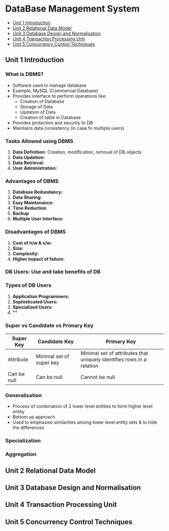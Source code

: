 # DataBase Management System

- [Unit 1 Introduction](./README.md/#unit-1-introduction)
- [Unit 2 Relational Data Model](./README.md#unit-2-relational-data-model)
- [Unit 3 Database Design and Normalisation](./README.md#unit-3-database-design-and-normalisation)
- [Unit 4 Transaction Processing Unit](./README.md#unit-4-transaction-processing-unit)
- [Unit 5 Concurrency Control Techniques](./README.md#unit-5-concurrency-control-techniques)

## Unit 1 Introduction

### What is DBMS?

- Software used to manage database
- Example, MySQL (Commercial Database)
- Provides interface to perform operations like:
  - Creation of Database
  - Storage of Data
  - Updation of Data
  - Creation of table in Database
- Provides protection and security to DB
- Maintains data consistency (in case fo multiple users)

### Tasks Allowed using DBMS

1. **Data Definition:** Creation, modification, removal of DB objects
2. **Data Updation:**
3. **Data Retrieval:**
4. **User Administration:**

### Advantages of DBMS

1. **Database Redundancy:**
2. **Data Sharing:**
3. **Easy Maintenance:**
4. **Time Reduction**
5. **Backup**
6. **Multiple User Interface:**

### Disadvantages of DBMS

1. **Cost of h/w & s/w:**
2. **Size:**
3. **Complexity:**
4. **Higher impact of failure:**

### DB Users: Use and take benefits of DB

### Types of DB Users

1. **Application Programmers:**
2. **Sophisticated Users:**
3. **Specialized Users:**
4. **

### Super vs Candidate vs Primary Key

| Super Key | Candidate Key | Primary Key |
| --------- | ------------- | ----------- |
| Attribute | Minimal set of super key | Minimal set of attributes that uniquely identifies rows in a relation |
| Can be null | Can be null | Cannot be null |

### Generalisation

- Process of combination of 2 lower level entities to form higher level entity
- Bottom up approach
- Used to emphasise similarities among lower level entity sets & to hide the differences

### Specialization

### Aggregation

## Unit 2 Relational Data Model

## Unit 3 Database Design and Normalisation

## Unit 4 Transaction Processing Unit

## Unit 5 Concurrency Control Techniques
